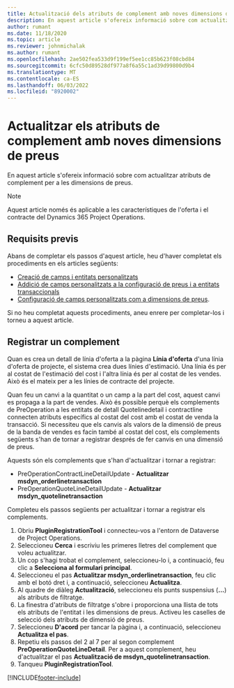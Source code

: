 ```yaml
---
title: Actualització dels atributs de complement amb noves dimensions de preus
description: En aquest article s'ofereix informació sobre com actualitzar atributs de complement per a les dimensions de preus.
author: rumant
ms.date: 11/18/2020
ms.topic: article
ms.reviewer: johnmichalak
ms.author: rumant
ms.openlocfilehash: 2ae502fea533d9f199ef5ee1cc85b623f08cbd84
ms.sourcegitcommit: 6cfc50d89528df977a8f6a55c1ad39d99800d9b4
ms.translationtype: MT
ms.contentlocale: ca-ES
ms.lasthandoff: 06/03/2022
ms.locfileid: "8920002"
---
```

# <a name="update-plug-in-attributes-with-new-pricing-dimensions"></a>Actualitzar els atributs de complement amb noves dimensions de preus

En aquest article s'ofereix informació sobre com actualitzar atributs de complement per a les dimensions de preus.

> [!NOTE]
> Aquest article només és aplicable a les característiques de l'oferta i el contracte del Dynamics 365 Project Operations.

## <a name="prerequisites"></a>Requisits previs
Abans de completar els passos d'aquest article, heu d'haver completat els procediments en els articles següents:

  - [Creació de camps i entitats personalitzats](create-custom-fields-entities-pricing-dimensions.md) 
  - [Addició de camps personalitzats a la configuració de preus i a entitats transaccionals ](add-custom-fields-price-setup-transactional-entities.md)
  - [Configuració de camps personalitzats com a dimensions de preus](set-up-custom-fields-pricing-dimensions.md). 
  
Si no heu completat aquests procediments, aneu enrere per completar-los i torneu a aquest article.

## <a name="register-a-plug-in"></a>Registrar un complement
Quan es crea un detall de línia d'oferta a la pàgina **Línia d'oferta** d'una línia d'oferta de projecte, el sistema crea dues línies d'estimació. Una línia és per al costat de l'estimació del cost i l'altra línia és per al costat de les vendes. Això és el mateix per a les línies de contracte del projecte.

Quan feu un canvi a la quantitat o un camp a la part del cost, aquest canvi es propaga a la part de vendes. Això és possible perquè els complements de PreOperation a les entitats de detall Quotelinedetail i contractline connecten atributs específics al costat del cost amb el costat de venda la transacció. Si necessiteu que els canvis als valors de la dimensió de preus de la banda de vendes es facin també al costat del cost, els complements següents s'han de tornar a registrar després de fer canvis en una dimensió de preus.

Aquests són els complements que s'han d'actualitzar i tornar a registrar:

- PreOperationContractLineDetailUpdate - **Actualitzar msdyn_orderlinetransaction**
- PreOperationQuoteLineDetailUpdate - **Actualitzar msdyn_quotelinetransaction**

Completeu els passos següents per actualitzar i tornar a registrar els complements.

1. Obriu **PluginRegistrationTool** i connecteu-vos a l'entorn de Dataverse de Project Operations.
2. Seleccioneu **Cerca** i escriviu les primeres lletres del complement que voleu actualitzar.
3. Un cop s'hagi trobat el complement, seleccioneu-lo i, a continuació, feu clic a **Selecciona al formulari principal**.
4. Seleccioneu el pas **Actualitzar msdyn_orderlinetransaction**, feu clic amb el botó dret i, a continuació, seleccioneu **Actualitza**.
5. Al quadre de diàleg **Actualització**, seleccioneu els punts suspensius (**...**) als atributs de filtratge.
6. La finestra d'atributs de filtratge s'obre i proporciona una llista de tots els atributs de l'entitat i les dimensions de preus. Activeu les caselles de selecció dels atributs de dimensió de preus.
7. Seleccioneu **D'acord** per tancar la pàgina i, a continuació, seleccioneu **Actualitza el pas**.
8. Repetiu els passos del 2 al 7 per al segon complement **PreOperationQuoteLineDetail**. Per a aquest complement, heu d'actualitzar el pas **Actualització de msdyn_quotelinetransaction**.
9. Tanqueu **PluginRegistrationTool**.


[!INCLUDE[footer-include](../includes/footer-banner.md)]
